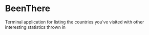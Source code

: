 # BeenThere
Terminal application for listing the countries you've visited with other interesting statistics thrown in
